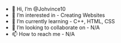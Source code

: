 - 👋 Hi, I’m @Johvince10
- 👀 I’m interested in - Creating Websites
- 🌱 I’m currently learning - C++, HTML, CSS
- 💞️ I’m looking to collaborate on - N/A
- 📫 How to reach me - N/A

<!---
Johvince10/Johvince10 is a ✨ special ✨ repository because its `README.md` (this file) appears on your GitHub profile.
You can click the Preview link to take a look at your changes.
--->
